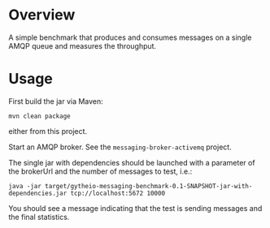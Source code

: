 
Overview
========

A simple benchmark that produces and consumes messages on a single AMQP queue
and measures the throughput.

Usage
=====

First build the jar via Maven:

    mvn clean package

either from this project.

Start an AMQP broker.  See the `messaging-broker-activemq` project.

The single jar with dependencies should be launched with a parameter of the
brokerUrl and the number of messages to test, i.e.:

    java -jar target/gytheio-messaging-benchmark-0.1-SNAPSHOT-jar-with-dependencies.jar tcp://localhost:5672 10000

You should see a message indicating that the test is sending messages and the final statistics.